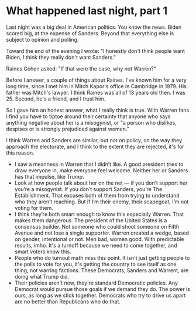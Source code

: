 # What happened last night, part 1
Last night was a big deal in American politics. You know the news. Biden scored big, at the expense of Sanders. Beyond that everything else is subject to opinion and polling. 

Toward the end of the evening I wrote: "I honestly don't think people want Biden, I think they really don't want Sanders."

Raines Cohen asked: "If that were the case, why not Warren?" 

Before I answer, a couple of things about Raines. I've known him for a very long time, since I met him in Mitch Kapor's office in Cambridge in 1979. His father was Mitch's lawyer. I think Raines was all of 13 years old then. I was 25. Second, he's a friend, and I trust him. 

So I gave him an honest answer, what I really think is true. With Warren fans I find you have to tiptoe around their certainty that anyone who says anything negative about her is a misogynist, or "a person who dislikes, despises or is strongly prejudiced against women." 

I think Warren and Sanders are similar, but not on policy, on the way they approach the electorate, and I think to the extent they are rejected, it's for this reason.
* I saw a meanness in Warren that I didn’t like. A good president tries to draw everyone in, make everyone feel welcome. Neither her or Sanders has that impulse, like Trump.
* Look at how people talk about her on the net — if you don’t support her you’re a misogynist. If you don’t support Sanders, you’re The Establishment. That excuses both of them from trying to understand who they aren’t reaching. But if I’m their enemy, their scapegoat, I’m not voting for them. 
* I think they’re both smart enough to know this especially Warren. That makes them dangerous. The president of the United States is a consensus builder. Not someone who could shoot someone on Fifth Avenue and not lose a single supporter. Warren created a wedge, based on gender, intentional or not. Men bad, women good. With predictable results, imho. It's a turnoff because we need to come together, and smart voters know this. 
* People who do turnout math miss this point. It isn't just getting people to the polls to vote for you, it's getting the country to see itself as one thing, not warring factions. These Democrats, Sanders and Warrent, are doing what Trump did. 
* Their policies aren't new, they're standard Democratic policies. Any Democrat would pursue those goals if we demand they do. The power is ours, as long as we stick together. Democrats who try to drive us apart are no better than Republicans who do that.

